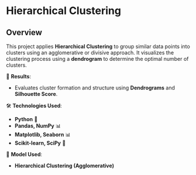 # Hierarchical Clustering  

## Overview  
This project applies **Hierarchical Clustering** to group similar data points into clusters using an agglomerative or divisive approach. It visualizes the clustering process using a **dendrogram** to determine the optimal number of clusters.  

🎯 **Results**:  
- Evaluates cluster formation and structure using **Dendrograms** and **Silhouette Score**.  

🛠 **Technologies Used**:  
- **Python** 🐍  
- **Pandas, NumPy** 📊  
- **Matplotlib, Seaborn** 📊  
- **Scikit-learn, SciPy** 🤖  

📜 **Model Used**:  
- **Hierarchical Clustering (Agglomerative)**  
